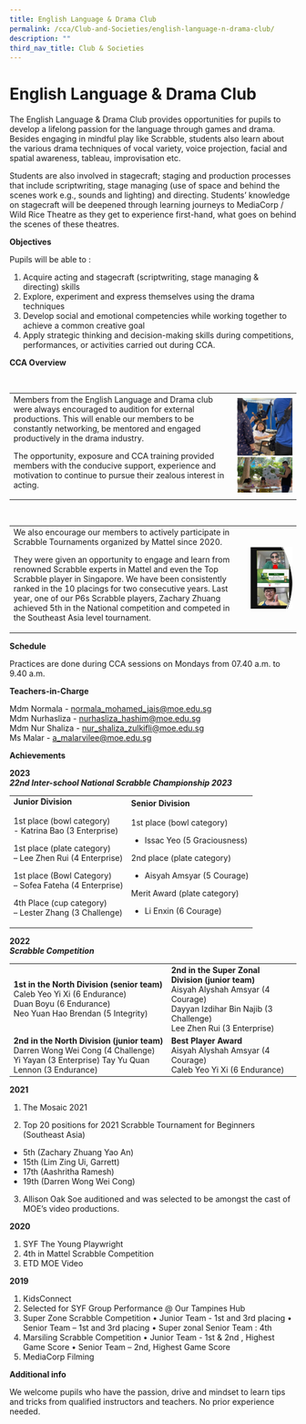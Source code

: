```yaml
---
title: English Language & Drama Club
permalink: /cca/Club-and-Societies/english-language-n-drama-club/
description: ""
third_nav_title: Club & Societies
---
```

# English Language &amp; Drama Club
The English Language &amp; Drama Club provides opportunities for pupils to develop a lifelong passion for the language through games and drama. Besides engaging in mindful play like Scrabble, students also learn about the various drama techniques of vocal variety, voice projection, facial and spatial awareness, tableau, improvisation etc. 

Students are also involved in stagecraft; staging and production processes that include scriptwriting, stage managing (use of space and behind the scenes work e.g., sounds and lighting) and directing.
Students’ knowledge on stagecraft will be deepened through learning journeys to MediaCorp / Wild Rice Theatre as they get to experience first-hand, what goes on behind the scenes of these theatres.

**Objectives**

Pupils will be able to :

1. Acquire acting and stagecraft (scriptwriting, stage managing &amp; directing) skills
2. Explore, experiment and express themselves using the drama techniques
3. Develop social and emotional competencies while working together to achieve a common creative goal 
4. Apply strategic thinking and decision-making skills during competitions, performances, or activities carried out during CCA.


**CCA Overview**

<table>
	<tbody><tr>
		<td>   
Members from the English Language and Drama club were always encouraged to audition for external productions. This will enable our members to be constantly networking, be mentored and engaged productively in the drama industry. <br>
	
The opportunity, exposure and CCA training provided members with the conducive support, experience and motivation to continue to pursue their zealous interest in acting. </td>
		<td>![EL Overview1](/images/el_overview1.jpg) </td>
	</tr>		
	</tbody></table>

<table>
	<tbody><tr>
		<td>   
We also encourage our members to actively participate in Scrabble Tournaments organized by Mattel since 2020.<br>
	
They were given an opportunity to engage and learn from renowned Scrabble experts in Mattel and even the Top Scrabble player in Singapore. 
We have been consistently ranked in the 10 placings for two consecutive years. Last year, one of our P6s Scrabble players, Zachary Zhuang achieved 5th in the National competition and competed in the Southeast Asia level tournament.</td>
		<td>![EL Overview1](/images/el_overview2.jpg) </td>
	</tr>		
	</tbody></table>

**Schedule**

Practices are done during CCA sessions on Mondays from 07.40 a.m. to 9.40 a.m.

**Teachers-in-Charge**

Mdm Normala - normala_mohamed_jais@moe.edu.sg<br>
Mdm Nurhasliza - nurhasliza_hashim@moe.edu.sg<br>
Mdm Nur Shaliza - nur_shaliza_zulkifli@moe.edu.sg<br>
Ms Malar - a_malarvilee@moe.edu.sg<br>



**Achievements**

**2023**<br>
***22nd Inter-school National Scrabble Championship 2023***
<table>
	<tbody><tr>
		<td> <b>Junior Division</b><br><br>
1st place (bowl category) <br>
- Katrina Bao (3 Enterprise)

1st place (plate category)  <br>
– Lee Zhen Rui (4 Enterprise)

1st place (Bowl Category) <br>
– Sofea Fateha (4 Enterprise)

4th Place (cup category) <br>
– Lester Zhang (3 Challenge)
		</td>
		<td><b>Senior Division</b><br><br>
1st place (bowl category) <br>
- Issac Yeo (5 Graciousness)

2nd place (plate category)
- Aisyah Amsyar (5 Courage)<br>

Merit Award (plate category)
- Li Enxin (6 Courage)
		</td>
	</tr>
	</tbody></table>

**2022**<br>
***Scrabble Competition***<br>
<table>
	<tbody><tr>
		<td><b>1st in the North Division (senior team)</b><br>
Caleb Yeo Yi Xi (6 Endurance) <br>
Duan Boyu (6 Endurance)<br>
Neo Yuan Hao Brendan (5 Integrity)
		</td>
		<td><b>2nd in the Super Zonal Division (junior team)</b><br>
Aisyah Alyshah Amsyar (4 Courage)<br>
Dayyan Izdihar Bin Najib (3 Challenge)<br>
Lee Zhen Rui (3 Enterprise)
		</td>
</tr><tr>
	<td><b>2nd in the North Division (junior team)</b><br>
Darren Wong Wei Cong (4 Challenge)<br>
Yi Yayan (3 Enterprise)
		Tay Yu Quan Lennon (3 Endurance)</td>
	<td><b>Best Player Award</b><br>
Aisyah Alyshah Amsyar (4 Courage)<br>
Caleb Yeo Yi Xi (6 Endurance)
 </td>
	</tr>
	</tbody></table>
	
**2021**
1. The Mosaic 2021

2. Top 20 positions for 2021 Scrabble Tournament for Beginners (Southeast Asia)
- 5th (Zachary Zhuang Yao An)
- 15th (Lim Zing Ui, Garrett)
- 17th (Aashritha Ramesh)
- 19th (Darren Wong Wei Cong)

3. Allison Oak Soe auditioned and was selected to be amongst the cast of MOE’s video productions.

**2020**

1. SYF The Young Playwright
2. 4th in Mattel Scrabble Competition
3. ETD MOE Video

**2019**

1.  KidsConnect
2.  Selected for SYF Group Performance @ Our Tampines Hub
3.  Super Zone Scrabble Competition
    • Junior Team - 1st and 3rd placing
    • Senior Team – 1st and 3rd placing
    • Super zonal Senior Team : 4th
4.  Marsiling Scrabble Competition
    • Junior Team - 1st &amp; 2nd , Highest Game Score
    • Senior Team – 2nd, Highest Game Score
5.  MediaCorp Filming

**Additional info**

We welcome pupils who have the passion, drive and mindset to learn tips and tricks from qualified instructors and teachers. No prior experience needed.